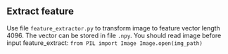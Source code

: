 ## Extract feature 
Use file `feature_extractor.py` to transform image to feature vector length 4096. The vector can be stored in file `.npy`. 
You should read image before input feature_extract:
`from PIL import Image
Image.open(img_path)`
